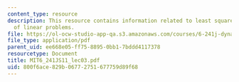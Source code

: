 ```yaml
---
content_type: resource
description: This resource contains information related to least square solutions
  of linear problems.
file: https://ol-ocw-studio-app-qa.s3.amazonaws.com/courses/6-241j-dynamic-systems-and-control-spring-2011/800f6ace829b06772751677759d89f68_MIT6_241JS11_lec03.pdf
file_type: application/pdf
parent_uid: ee668e05-ff75-8895-0bb1-7bddd4117378
resourcetype: Document
title: MIT6_241JS11_lec03.pdf
uid: 800f6ace-829b-0677-2751-677759d89f68
---
```

